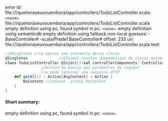 error id: file://<WORKSPACE>/quehoraseuvouembora/app/controllers/TodoListController.scala:`<none>`.
file://<WORKSPACE>/quehoraseuvouembora/app/controllers/TodoListController.scala
empty definition using pc, found symbol in pc: `<none>`.
empty definition using semanticdb
empty definition using fallback
non-local guesses:
	 -BaseController#
	 -scala/Predef.BaseController#
offset: 233
uri: file://<WORKSPACE>/quehoraseuvouembora/app/controllers/TodoListController.scala
text:
```scala
//@Singleton cria apenas uma instancia dessa classe
@Singleton              //@Inject resolve dependencias da classe automaticamente
class TodoListController @Inject()(val controllerComponents: ControllerComponents) extends BaseContr@@oller {
                //Action da acesso aos parametros da request
                //e pode retornar uma response HTTP
    def getAll() : Action[AnyContent] = Action {
        NoContent //retonar  status NoContent
    }
}

```


#### Short summary: 

empty definition using pc, found symbol in pc: `<none>`.